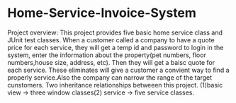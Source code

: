 # Home-Service-Invoice-System
Project overview:
This project provides five basic home service class and JUnit test classes. When a customer called a company to have a quote price for each service, they will get a temp id and password to login in the system, enter the information about the property(pet numbers, floor numbers,house size, address, etc). Then they will get a baisc quote for each service. These eliminates will give a customer a convient way to find a properly service.Also the company can narrow the range of the target cunstomers.
Two inheritance relationships betweeen this project.  (1)basic view -> three window classes(2) service -> five service classes.
